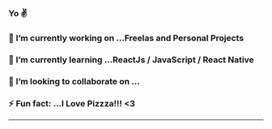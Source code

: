 ### Yo ✌

### 🔭 I’m currently working on ...Freelas and Personal Projects
### 🌱 I’m currently learning ...ReactJs / JavaScript / React Native
### 👯 I’m looking to collaborate on ...
### ⚡ Fun fact: ...I Love Pizzza!!!   <3 


---------
